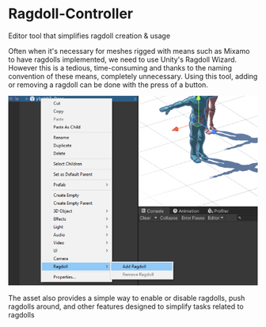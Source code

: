 # Ragdoll-Controller
Editor tool that simplifies ragdoll creation &amp; usage

Often when it's necessary for meshes rigged with means such as Mixamo to have ragdolls implemented, we need to use Unity's Ragdoll Wizard. However this is a tedious,
time-consuming and thanks to the naming convention of these means, completely unnecessary. Using this tool, adding or removing a ragdoll can be done with the press of a
button.

![Image](https://github.com/Falcotte/Ragdoll-Controller/blob/main/Assets/Screenshots/AddRagdoll.png?raw=true)

The asset also provides a simple way to enable or disable ragdolls, push ragdolls around, and other features designed to simplify tasks related to ragdolls
